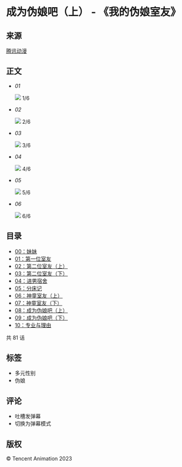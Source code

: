 # 成为伪娘吧（上） - 《我的伪娘室友》

## 来源
[腾讯动漫](https://manhua.acimg.cn/manhua_detail/0/24_21_56_adf7b4749ef4f331ed40726960b27ebf3_123696247.png/0) 

## 正文

-   _01_
    
    ![](https://manhua.acimg.cn/manhua_detail/0/24_21_56_adf7b4749ef4f331ed40726960b27ebf3_123696247.png/0) 1/6
    
-   _02_
    
    ![](https://manhua.acimg.cn/manhua_detail/0/24_21_55_a6f7819bd1ea95f9e9e82ab5fb0e5bba3_123696244.png/0) 2/6
    
-   _03_
    
    ![](https://manhua.acimg.cn/manhua_detail/0/24_21_56_a097bcfe27a85c21f935c6147a60de2ec_123696248.png/0) 3/6
    
-   _04_
    
    ![](//ac.gtimg.com/media/images/pixel.gif) 4/6
    
-   _05_
    
    ![](//ac.gtimg.com/media/images/pixel.gif) 5/6
    
-   _06_
    
    ![](//ac.gtimg.com/media/images/pixel.gif) 6/6

## 目录
-   [00：妹妹](https://manhua.acimg.cn/ComicView/index/id/517860/cid/1)
-   [01：第一位室友](https://manhua.acimg.cn/ComicView/index/id/517860/cid/2)
-   [02：第二位室友（上）](https://manhua.acimg.cn/ComicView/index/id/517860/cid/3)
-   [03：第二位室友（下）](https://manhua.acimg.cn/ComicView/index/id/517860/cid/4)
-   [04：进男宿舍](https://manhua.acimg.cn/ComicView/index/id/517860/cid/5)
-   [05：分床记](https://manhua.acimg.cn/ComicView/index/id/517860/cid/7)
-   [06：神童室友（上）](https://manhua.acimg.cn/ComicView/index/id/517860/cid/8)
-   [07：神童室友（下）](https://manhua.acimg.cn/ComicView/index/id/517860/cid/9)
-   [08：成为伪娘吧（上）](https://manhua.acimg.cn/ComicView/index/id/517860/cid/10)
-   [09：成为伪娘吧（下）](https://manhua.acimg.cn/ComicView/index/id/517860/cid/11)
-   [10：专业与理由](https://manhua.acimg.cn/ComicView/index/id/517860/cid/12)

共 81 话

## 标签
- 多元性别
- 伪娘

## 评论
- 吐槽发弹幕
- 切换为弹幕模式

## 版权
© Tencent Animation 2023
<!-- tcd_original_link https://ac.qq.com/ComicView/index/id/517860/cid/10 -->
